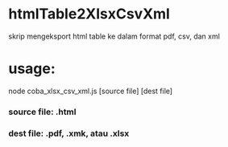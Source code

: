 # htmlTable2XlsxCsvXml
skrip mengeksport html table ke dalam format pdf, csv, dan xml

# usage:
  node coba_xlsx_csv_xml.js [source file] [dest file]
  
### source file: .html
### dest file: .pdf, .xmk, atau .xlsx
